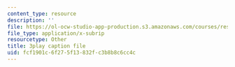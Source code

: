 ```yaml
---
content_type: resource
description: ''
file: https://ol-ocw-studio-app-production.s3.amazonaws.com/courses/res-15-003-shaping-the-future-of-work-15-662x-spring-2016/fcf1901c6f275f13832fc3b8b8c6cc4c_5eKqzY-dyxQ.vtt
file_type: application/x-subrip
resourcetype: Other
title: 3play caption file
uid: fcf1901c-6f27-5f13-832f-c3b8b8c6cc4c
---
```

